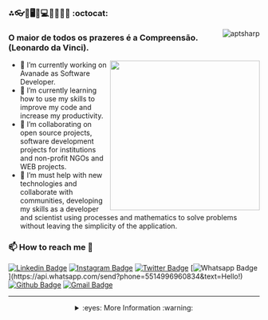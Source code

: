 ### ⁂👓🧮🖥👾💻📲📱🤖😎 :octocat:

<img align="right" src="https://komarev.com/ghpvc/?username=aptsharp&label=Profile%20views&color=green&style=flat" alt="aptsharp"/>

### O maior de todos os prazeres é a Compreensão.(Leonardo da Vinci).

<img src="https://user-images.githubusercontent.com/6175226/107104274-a6576980-67ff-11eb-917b-0da4e62d9105.gif" width="300" align="right">

- 🔭 I’m currently working on Avanade as Software Developer.
- 🌱 I’m currently learning how to use my skills to improve my code and increase my productivity.
- 👯 I’m collaborating on open source projects, software development projects for institutions and non-profit NGOs and WEB projects.
- 🤔 I’m must help with new technologies and collaborate with communities, developing my skills as a developer and scientist using processes and mathematics to solve problems without leaving the simplicity of the application.

### 📫 How to reach me 💬

[![Linkedin Badge](https://img.shields.io/badge/-LinkedIn-blue?style=flat-square&logo=Linkedin&logoColor=white&link=https://www.linkedin.com/in/afonso-simao/)](https://www.linkedin.com/in/afonso-simao/)
[![Instagram Badge](https://img.shields.io/badge/-Instagram-red?style=flat-square&logo=Instagram&logoColor=white&link=https://www.instagram.com/afonso2120/)](https://www.instagram.com/afonso2120/)
[![Twitter Badge](https://img.shields.io/badge/-Twitter-DCDCDC?style=flat-square&logo=Twitter&logoColor=blue&link=https://twitter.com/Afonso12149401)](https://twitter.com/Afonso12149401)
[![Whatsapp Badge](https://img.shields.io/badge/-Whatsapp-4CA143?style=flat-square&labelColor=4CA143&logo=whatsapp&logoColor=white&link=https://api.whatsapp.com/send?phone=5514996960834&text=Hello!)](https://api.whatsapp.com/send?phone=5514996960834&text=Hello!)
[![Github Badge](https://img.shields.io/badge/-Github-000?style=flat-square&logo=Github&logoColor=white&link=https://github.com/aptsharp)](https://github.com/aptsharp)
[![Gmail Badge](https://img.shields.io/badge/-Gmail-c14438?style=flat-square&logo=Gmail&logoColor=white&link=mailto:afonso.raffael@gmail.com)](mailto:afonso.raffael@gmail.com)


<hr />

<details>
  <summary align="center"> :eyes: More Information :warning: </summary>
      <br />
      <img src="https://github-readme-stats.vercel.app/api/top-langs/?username=aptsharp&langs_count=20&layout=compact" /> <br />
      <br />
      <img width=550 src="https://github-readme-stats.vercel.app/api?username=aptsharp&show_icons=true&theme=highcontrast" /> <br />
      <br />
      <img width=950 src="https://github-profile-trophy.vercel.app/?username=aptsharp&column=7&theme=gruvbox&no-frame=true" /> <br />
      <br />
      <img src="https://github-readme-streak-stats.herokuapp.com/?user=aptsharp&theme=dark" /> <br />      
</details>
